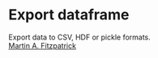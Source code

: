 Export dataframe
================

Export data to CSV, HDF or pickle formats.  
[Martin A. Fitzpatrick][]


  [Martin A. Fitzpatrick]: http://martinfitzpatrick.name/